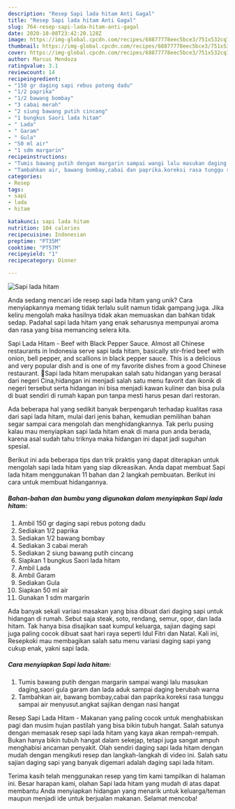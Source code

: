 ```yaml
---
description: "Resep Sapi lada hitam Anti Gagal"
title: "Resep Sapi lada hitam Anti Gagal"
slug: 764-resep-sapi-lada-hitam-anti-gagal
date: 2020-10-08T23:42:20.128Z
image: https://img-global.cpcdn.com/recipes/68877778eec5bce3/751x532cq70/sapi-lada-hitam-foto-resep-utama.jpg
thumbnail: https://img-global.cpcdn.com/recipes/68877778eec5bce3/751x532cq70/sapi-lada-hitam-foto-resep-utama.jpg
cover: https://img-global.cpcdn.com/recipes/68877778eec5bce3/751x532cq70/sapi-lada-hitam-foto-resep-utama.jpg
author: Marcus Mendoza
ratingvalue: 3.1
reviewcount: 14
recipeingredient:
- "150 gr daging sapi rebus potong dadu"
- "1/2 paprika"
- "1/2 bawang bombay"
- "3 cabai merah"
- "2 siung bawang putih cincang"
- "1 bungkus Saori lada hitam"
- " Lada"
- " Garam"
- " Gula"
- "50 ml air"
- "1 sdm margarin"
recipeinstructions:
- "Tumis bawang putih dengan margarin sampai wangi lalu masukan daging,saori gula garam dan lada aduk sampai daging berubah warna"
- "Tambahkan air, bawang bombay,cabai dan paprika.koreksi rasa tunggu sampai air menyusut.angkat sajikan dengan nasi hangat"
categories:
- Resep
tags:
- sapi
- lada
- hitam

katakunci: sapi lada hitam 
nutrition: 104 calories
recipecuisine: Indonesian
preptime: "PT35M"
cooktime: "PT57M"
recipeyield: "1"
recipecategory: Dinner

---
```



![Sapi lada hitam](https://img-global.cpcdn.com/recipes/68877778eec5bce3/751x532cq70/sapi-lada-hitam-foto-resep-utama.jpg)

Anda sedang mencari ide resep sapi lada hitam yang unik? Cara menyiapkannya memang tidak terlalu sulit namun tidak gampang juga. Jika keliru mengolah maka hasilnya tidak akan memuaskan dan bahkan tidak sedap. Padahal sapi lada hitam yang enak seharusnya mempunyai aroma dan rasa yang bisa memancing selera kita.

Sapi Lada Hitam - Beef with Black Pepper Sauce. Almost all Chinese restaurants in Indonesia serve sapi lada hitam, basically stir-fried beef with onion, bell pepper, and scallions in black pepper sauce. This is a delicious and very popular dish and is one of my favorite dishes from a good Chinese restaurant. 🥩Sapi lada hitam merupakan salah satu hidangan yang berasal dari negeri Cina,hidangan ini menjadi salah satu menu favorit dan ikonik di negeri tersebut serta hidangan ini bisa menjadi kawan kuliner dan bisa pula di buat sendiri di rumah kapan pun tanpa mesti harus pesan dari restoran.

Ada beberapa hal yang sedikit banyak berpengaruh terhadap kualitas rasa dari sapi lada hitam, mulai dari jenis bahan, kemudian pemilihan bahan segar sampai cara mengolah dan menghidangkannya. Tak perlu pusing kalau mau menyiapkan sapi lada hitam enak di mana pun anda berada, karena asal sudah tahu triknya maka hidangan ini dapat jadi suguhan spesial.


Berikut ini ada beberapa tips dan trik praktis yang dapat diterapkan untuk mengolah sapi lada hitam yang siap dikreasikan. Anda dapat membuat Sapi lada hitam menggunakan 11 bahan dan 2 langkah pembuatan. Berikut ini cara untuk membuat hidangannya.

<!--inarticleads1-->

##### Bahan-bahan dan bumbu yang digunakan dalam menyiapkan Sapi lada hitam:

1. Ambil 150 gr daging sapi rebus potong dadu
1. Sediakan 1/2 paprika
1. Sediakan 1/2 bawang bombay
1. Sediakan 3 cabai merah
1. Sediakan 2 siung bawang putih cincang
1. Siapkan 1 bungkus Saori lada hitam
1. Ambil  Lada
1. Ambil  Garam
1. Sediakan  Gula
1. Siapkan 50 ml air
1. Gunakan 1 sdm margarin


Ada banyak sekali variasi masakan yang bisa dibuat dari daging sapi untuk hidangan di rumah. Sebut saja steak, soto, rendang, semur, opor, dan lada hitam. Tak hanya bisa disajikan saat kumpul keluarga, sajian daging sapi juga paling cocok dibuat saat hari raya seperti Idul Fitri dan Natal. Kali ini, Resepkoki mau membagikan salah satu menu variasi daging sapi yang cukup enak, yakni sapi lada. 

<!--inarticleads2-->

##### Cara menyiapkan Sapi lada hitam:

1. Tumis bawang putih dengan margarin sampai wangi lalu masukan daging,saori gula garam dan lada aduk sampai daging berubah warna
1. Tambahkan air, bawang bombay,cabai dan paprika.koreksi rasa tunggu sampai air menyusut.angkat sajikan dengan nasi hangat


Resep Sapi Lada Hitam - Makanan yang paling cocok untuk menghabiskan pagi dan musim hujan pastilah yang bisa bikin tubuh hangat. Salah satunya dengan memasak resep sapi lada hitam yang kaya akan rempah-rempah. Bukan hanya bikin tubuh hangat dalam sekejap, tetapi juga sangat ampuh menghabisi ancaman penyakit. Olah sendiri daging sapi lada hitam dengan mudah dengan mengikuti resep dan langkah-langkah di video ini. Salah satu sajian daging sapi yang banyak digemari adalah daging sapi lada hitam. 

Terima kasih telah menggunakan resep yang tim kami tampilkan di halaman ini. Besar harapan kami, olahan Sapi lada hitam yang mudah di atas dapat membantu Anda menyiapkan hidangan yang menarik untuk keluarga/teman maupun menjadi ide untuk berjualan makanan. Selamat mencoba!

